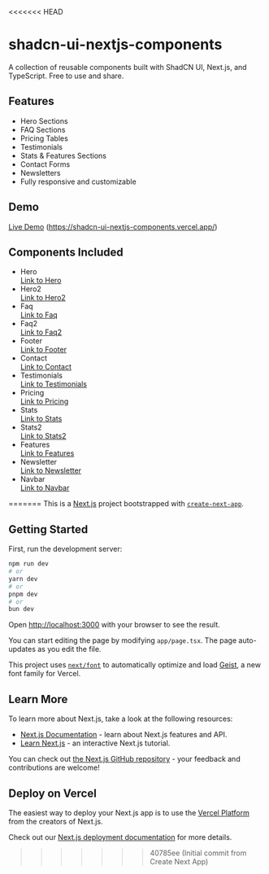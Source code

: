 <<<<<<< HEAD
# shadcn-ui-nextjs-components
A collection of reusable components built with ShadCN UI, Next.js, and TypeScript. Free to use and share.

## Features
- Hero Sections
- FAQ Sections
- Pricing Tables
- Testimonials
- Stats & Features Sections
- Contact Forms
- Newsletters
- Fully responsive and customizable

## Demo
[Live Demo](https://shadcn-ui-nextjs-components.vercel.app/) (https://shadcn-ui-nextjs-components.vercel.app/)

## Components Included
- Hero  
  [Link to Hero](https://github.com/alif7laksono/shadcn-ui-nextjs-components/blob/main/app/components/components/Hero.tsx)
- Hero2  
  [Link to Hero2](https://github.com/alif7laksono/shadcn-ui-nextjs-components/blob/main/app/components/components/Hero2.tsx)
- Faq  
  [Link to Faq](https://github.com/alif7laksono/shadcn-ui-nextjs-components/blob/main/app/components/components/Faq.tsx)
- Faq2  
  [Link to Faq2](https://github.com/alif7laksono/shadcn-ui-nextjs-components/blob/main/app/components/components/Faq2.tsx)
- Footer  
  [Link to Footer](https://github.com/alif7laksono/shadcn-ui-nextjs-components/blob/main/app/components/components/Footer.tsx)
- Contact  
  [Link to Contact](https://github.com/alif7laksono/shadcn-ui-nextjs-components/blob/main/app/components/components/Contact.tsx)
- Testimonials  
  [Link to Testimonials](https://github.com/alif7laksono/shadcn-ui-nextjs-components/blob/main/app/components/components/Testimonials.tsx)
- Pricing  
  [Link to Pricing](https://github.com/alif7laksono/shadcn-ui-nextjs-components/blob/main/app/components/components/Pricing.tsx)
- Stats  
  [Link to Stats](https://github.com/alif7laksono/shadcn-ui-nextjs-components/blob/main/app/components/components/Stats.tsx)
- Stats2  
  [Link to Stats2](https://github.com/alif7laksono/shadcn-ui-nextjs-components/blob/main/app/components/components/Stats2.tsx)
- Features  
  [Link to Features](https://github.com/alif7laksono/shadcn-ui-nextjs-components/blob/main/app/components/components/Features.tsx)
- Newsletter  
  [Link to Newsletter](https://github.com/alif7laksono/shadcn-ui-nextjs-components/blob/main/app/components/components/Newsletter.tsx)
- Navbar  
  [Link to Navbar](https://github.com/alif7laksono/shadcn-ui-nextjs-components/blob/main/app/components/Navbar.tsx)


=======
This is a [Next.js](https://nextjs.org) project bootstrapped with [`create-next-app`](https://nextjs.org/docs/app/api-reference/cli/create-next-app).

## Getting Started

First, run the development server:

```bash
npm run dev
# or
yarn dev
# or
pnpm dev
# or
bun dev
```

Open [http://localhost:3000](http://localhost:3000) with your browser to see the result.

You can start editing the page by modifying `app/page.tsx`. The page auto-updates as you edit the file.

This project uses [`next/font`](https://nextjs.org/docs/app/building-your-application/optimizing/fonts) to automatically optimize and load [Geist](https://vercel.com/font), a new font family for Vercel.

## Learn More

To learn more about Next.js, take a look at the following resources:

- [Next.js Documentation](https://nextjs.org/docs) - learn about Next.js features and API.
- [Learn Next.js](https://nextjs.org/learn) - an interactive Next.js tutorial.

You can check out [the Next.js GitHub repository](https://github.com/vercel/next.js) - your feedback and contributions are welcome!

## Deploy on Vercel

The easiest way to deploy your Next.js app is to use the [Vercel Platform](https://vercel.com/new?utm_medium=default-template&filter=next.js&utm_source=create-next-app&utm_campaign=create-next-app-readme) from the creators of Next.js.

Check out our [Next.js deployment documentation](https://nextjs.org/docs/app/building-your-application/deploying) for more details.
>>>>>>> 40785ee (Initial commit from Create Next App)
